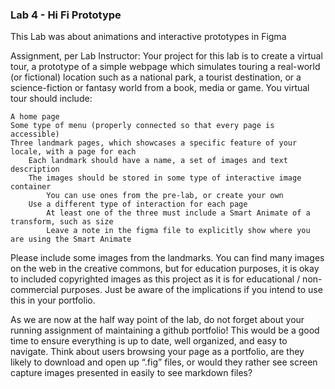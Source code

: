 ### Lab 4 - Hi Fi Prototype

This Lab was about animations and interactive prototypes in Figma

Assignment, per Lab Instructor: 
Your project for this lab is to create a virtual tour, a prototype of a simple webpage which simulates touring a real-world (or fictional) location such as a national park, a tourist destination, or a science-fiction or fantasy world from a book, media or game. You virtual tour should include:

    A home page
    Some type of menu (properly connected so that every page is accessible)
    Three landmark pages, which showcases a specific feature of your locale, with a page for each
        Each landmark should have a name, a set of images and text description
        The images should be stored in some type of interactive image container
            You can use ones from the pre-lab, or create your own
        Use a different type of interaction for each page
            At least one of the three must include a Smart Animate of a transform, such as size
            Leave a note in the figma file to explicitly show where you are using the Smart Animate

Please include some images from the landmarks. You can find many images on the web in the creative commons, but for education purposes, it is okay to included copyrighted images as this project as it is for educational / non-commercial purposes. Just be aware of the implications if you intend to use this in your portfolio.

As we are now at the half way point of the lab, do not forget about your running assignment of maintaining a github portfolio! This would be a good time to ensure everything is up to date, well organized, and easy to navigate. Think about users browsing your page as a portfolio, are they likely to download and open up “.fig” files, or would they rather see screen capture images presented in easily to see markdown files?
